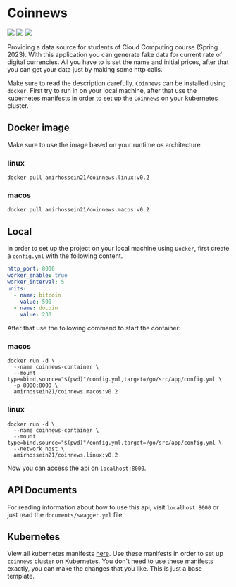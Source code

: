 # Coinnews

![](https://img.shields.io/github/v/release/amirhnajafiz/coinnews?include_prereleases)
![](https://img.shields.io/badge/language-Go-9cf)
![](https://img.shields.io/badge/go--version-1.20-9cc)

Providing a data source for students of Cloud Computing course (Spring 2023).
With this application you can generate fake data for current rate of digital currencies.
All you have to is set the name and initial prices, after that you can get your data
just by making some http calls.

Make sure to read the description carefully. ```Coinnews``` can be installed using ```docker```.
First try to run in on your local machine, after that use the kubernetes manifests in order
to set up the ```Coinnews``` on your kubernetes cluster.

## Docker image

Make sure to use the image based on your runtime os architecture.

### linux

```shell
docker pull amirhossein21/coinnews.linux:v0.2
```

### macos

```shell
docker pull amirhossein21/coinnews.macos:v0.2
```

## Local

In order to set up the project on your local machine using ```Docker```, first create
a ```config.yml``` with the following content.

```yaml
http_port: 8000
worker_enable: true
worker_interval: 5
units:
  - name: bitcoin
    value: 500
  - name: docoin
    value: 230
```

After that use the following command to start the container:

### macos

```shell
docker run -d \
  --name coinnews-container \
  --mount type=bind,source="$(pwd)"/config.yml,target=/go/src/app/config.yml \
  -p 8000:8000 \
  amirhossein21/coinnews.macos:v0.2
```

### linux

```shell
docker run -d \
  --name coinnews-container \
  --mount type=bind,source="$(pwd)"/config.yml,target=/go/src/app/config.yml \
  --network host \
  amirhossein21/coinnews.linux:v0.2
```

Now you can access the api on ```localhost:8000```.

## API Documents

For reading information about how to use this api, visit ```localhost:8000``` or just
read the ```documents/swagger.yml``` file.

## Kubernetes

View all kubernetes manifests [here](kubernetes). Use these manifests in order
to set up ```coinnews``` cluster on Kubernetes. You don't need to use these manifests
exactly, you can make the changes that you like. This is just a base template.
